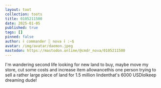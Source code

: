 ```yaml
---
layout: toot
collection: toots
title: 0105211500
date: 2025-01-05
published: true
tags: []
pinned: false
author: ⸸ commander ░ nova ⸸ :~$
avatar: /img/avatar/daemon.jpeg
mastodon: https://mastodon.online/@cmdr_nova/0105211500
---
```


I'm wandering second life looking for new land to buy, maybe move my store, cut some costs and increase item allowancethis one person trying to sell a rather large piece of land for 1.5 million lindenthat's 6000 USDlolkeep dreaming dude!
